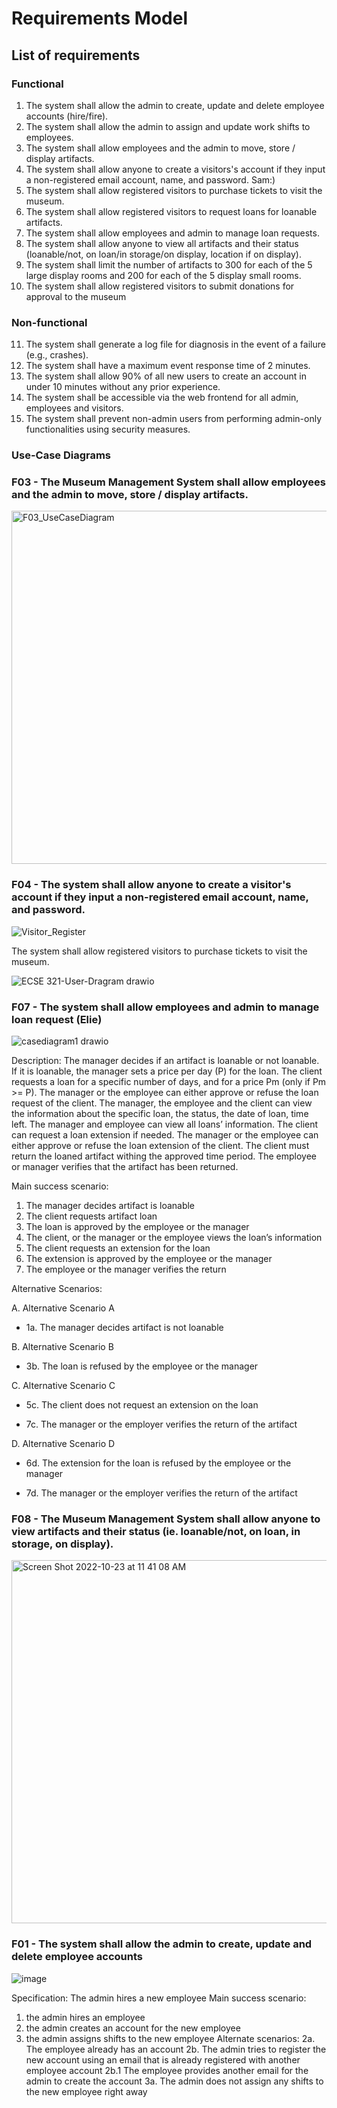 # Requirements Model

## List of requirements

### Functional
1. The system shall allow the admin to create, update and delete employee accounts (hire/fire).
2. The system shall allow the admin to assign and update work shifts to employees.
3. The system shall allow employees and the admin to move, store / display artifacts.
4. The system shall allow anyone to create a visitors's account if they input a non-registered email account, name, and password. Sam:)
5. The system shall allow registered visitors to purchase tickets to visit the museum.
6. The system shall allow registered visitors to request loans for loanable artifacts.
7. The system shall allow employees and admin to manage loan requests.
8. The system shall allow anyone to view all artifacts and their status (loanable/not, on loan/in storage/on display, location if on display).
9. The system shall limit the number of artifacts to 300 for each of the 5 large display rooms and 200 for each of the 5 display small rooms.
10. The system shall allow registered visitors to submit donations for approval to the museum


### Non-functional
11. The system shall generate a log file for diagnosis in the event of a failure (e.g., crashes).
12. The system shall have a maximum event response time of 2 minutes.
13. The system shall allow 90% of all new users to create an account in under 10 minutes without any prior experience.
14. The system shall be accessible via the web frontend for all admin, employees and visitors.
15. The system shall prevent non-admin users from performing admin-only functionalities using security measures.



### Use-Case Diagrams
### F03 - The Museum Management System shall allow employees and the admin to move, store / display artifacts.
<img width="565" alt="F03_UseCaseDiagram" src="https://user-images.githubusercontent.com/98911345/197401953-221a6925-67d9-427e-918b-81299b3393f0.png">

### F04 - The system shall allow anyone to create a visitor's account if they input a non-registered email account, name, and password.
![Visitor_Register](https://user-images.githubusercontent.com/97861909/197402095-3cb094d3-267a-446e-a3d4-e7c236b35c5f.png)


The system shall allow registered visitors to purchase tickets to visit the museum. 

![ECSE 321-User-Dragram drawio](https://user-images.githubusercontent.com/92070091/196830112-40c62e0b-245e-4e08-942d-17802b8de012.png)

### F07 - The system shall allow employees and admin to manage loan request (Elie)

![casediagram1 drawio](https://user-images.githubusercontent.com/90018206/197401714-3e604a19-7b5c-46ea-8610-d90bfb329fb2.png)

Description: The manager decides if an artifact is loanable or not loanable. If it is loanable, the manager sets a price per day (P) for the loan. The client requests a loan for a specific number of days, and for a price Pm (only if Pm >= P). The manager or the employee can either approve or refuse the loan request of the client. The manager, the employee and the client can view the information about the specific loan, the status, the date of loan, time left. The manager and employee can view all loans’ information. The client can request a loan extension if needed. The manager or the employee can either approve or refuse the loan extension of the client. The client must return the loaned artifact withing the approved time period. The employee or manager verifies that the artifact has been returned. 

Main success scenario:
1.	The manager decides artifact is loanable 
2.	The client requests artifact loan 
3.	The loan is approved by the employee or the manager 
4.	The client, or the manager or the employee views the loan’s information
5.	The client requests an extension for the loan
6.	The extension is approved by the employee or the manager 
7.	The employee or the manager verifies the return 

Alternative Scenarios:

A.	Alternative Scenario A

- 1a. The manager decides artifact is not loanable 

B.	Alternative Scenario B 

- 3b. The loan is refused by the employee or the manager 

C.	Alternative Scenario C

- 5c. The client does not request an extension on the loan 

- 7c. The manager or the employer verifies the return of the artifact

D.	Alternative Scenario D 

- 6d. The extension for the loan is refused by the employee or the manager

- 7d. The manager or the employer verifies the return of the artifact 

### F08 - The Museum Management System shall allow anyone to view artifacts and their status (ie. loanable/not, on loan, in storage, on display).

<img width="581" alt="Screen Shot 2022-10-23 at 11 41 08 AM" src="https://user-images.githubusercontent.com/49253947/197401750-7cd4249d-8b5b-458a-982b-7b58584c9b5a.png">

### F01 - The system shall allow the admin to create, update and delete employee accounts

![image](https://user-images.githubusercontent.com/97963882/197402283-be8381b6-9bd3-4a8b-900c-3cc5b8cc41fa.png)

Specification: The admin hires a new employee
Main success scenario:
1. the admin hires an employee
2. the admin creates an account for the new employee
3. the admin assigns shifts to the new employee
Alternate scenarios:
2a. The employee already has an account
2b. The admin tries to register the new account using an email that is already registered with another employee account
  2b.1 The employee provides another email for the admin to create the account
3a. The admin does not assign any shifts to the new employee right away

